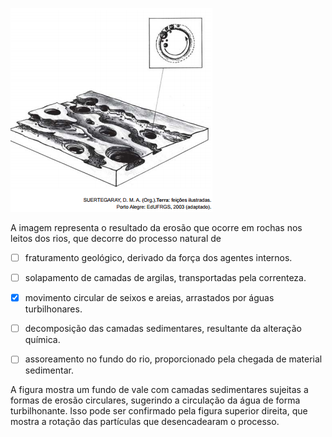 

![](76170156-462a-dfad-5e29-ff813cd0e302.png)

A imagem representa o resultado da erosão que ocorre em rochas nos leitos dos rios, que decorre do processo natural de



- [ ] fraturamento geológico, derivado da força dos agentes internos.
- [ ] solapamento de camadas de argilas, transportadas pela correnteza.
- [x] movimento circular de seixos e areias, arrastados por águas turbilhonares.
- [ ] decomposição das camadas sedimentares, resultante da alteração química.
- [ ] assoreamento no fundo do rio, proporcionado pela chegada de material sedimentar.


A figura mostra um fundo de vale com camadas sedimentares sujeitas a formas de erosão circulares, sugerindo a circulação da água de forma turbilhonante. Isso pode ser confirmado pela figura superior direita, que mostra a rotação das partículas que desencadearam o processo.

        